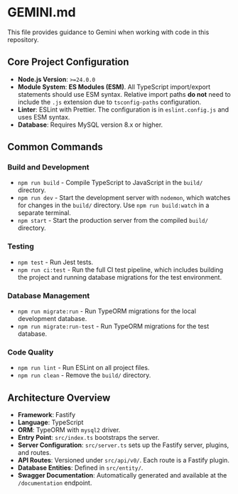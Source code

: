# GEMINI.md

This file provides guidance to Gemini when working with code in this repository.

## Core Project Configuration

- **Node.js Version**: `>=24.0.0`
- **Module System**: **ES Modules (ESM)**. All TypeScript import/export statements should use ESM syntax. Relative import paths **do not** need to include the `.js` extension due to `tsconfig-paths` configuration.
- **Linter**: ESLint with Prettier. The configuration is in `eslint.config.js` and uses ESM syntax.
- **Database**: Requires MySQL version 8.x or higher.

## Common Commands

### Build and Development

- `npm run build` - Compile TypeScript to JavaScript in the `build/` directory.
- `npm run dev` - Start the development server with `nodemon`, which watches for changes in the `build/` directory. Use `npm run build:watch` in a separate terminal.
- `npm start` - Start the production server from the compiled `build/` directory.

### Testing

- `npm test` - Run Jest tests.
- `npm run ci:test` - Run the full CI test pipeline, which includes building the project and running database migrations for the test environment.

### Database Management

- `npm run migrate:run` - Run TypeORM migrations for the local development database.
- `npm run migrate:run-test` - Run TypeORM migrations for the test database.

### Code Quality

- `npm run lint` - Run ESLint on all project files.
- `npm run clean` - Remove the `build/` directory.

## Architecture Overview

- **Framework**: Fastify
- **Language**: TypeScript
- **ORM**: TypeORM with `mysql2` driver.
- **Entry Point**: `src/index.ts` bootstraps the server.
- **Server Configuration**: `src/server.ts` sets up the Fastify server, plugins, and routes.
- **API Routes**: Versioned under `src/api/v0/`. Each route is a Fastify plugin.
- **Database Entities**: Defined in `src/entity/`.
- **Swagger Documentation**: Automatically generated and available at the `/documentation` endpoint.
